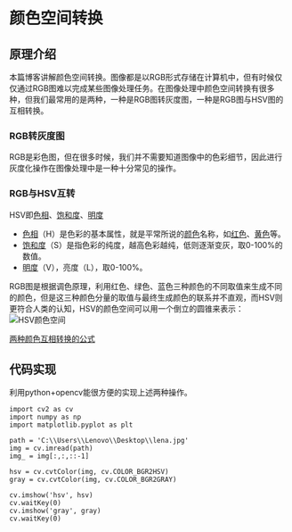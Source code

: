 ﻿# 颜色空间转换
##  原理介绍
本篇博客讲解颜色空间转换。图像都是以RGB形式存储在计算机中，但有时候仅仅通过RGB图难以完成某些图像处理任务。在图像处理中颜色空间转换有很多种，但我们最常用的是两种，一种是RGB图转灰度图，一种是RGB图与HSV图的互相转换。
###   RGB转灰度图
RGB是彩色图，但在很多时候，我们并不需要知道图像中的色彩细节，因此进行灰度化操作在图像处理中是一种十分常见的操作。
###  RGB与HSV互转
HSV即[色相](https://zh.wikipedia.org/wiki/%E8%89%B2%E7%9B%B8 "色相")、[饱和度](https://zh.wikipedia.org/wiki/%E8%89%B2%E5%BA%A6_(%E8%89%B2%E5%BD%A9%E5%AD%A6) "色度 (色彩学)")、[明度](https://zh.wikipedia.org/wiki/%E6%98%8E%E5%BA%A6 "明度")

-  [色相](https://zh.wikipedia.org/wiki/%E8%89%B2%E7%9B%B8 "色相")（H）是色彩的基本属性，就是平常所说的[颜色](https://zh.wikipedia.org/wiki/%E9%A2%9C%E8%89%B2 "颜色")名称，如[红色](https://zh.wikipedia.org/wiki/%E7%BA%A2%E8%89%B2 "红色")、[黄色](https://zh.wikipedia.org/wiki/%E9%BB%84%E8%89%B2 "黄色")等。
- [饱和度](https://zh.wikipedia.org/wiki/%E8%89%B2%E5%BA%A6_(%E8%89%B2%E5%BD%A9%E5%AD%A6) "色度 (色彩学)")（S）是指色彩的纯度，越高色彩越纯，低则逐渐变灰，取0-100%的数值。
- [明度](https://zh.wikipedia.org/wiki/%E6%98%8E%E5%BA%A6 "明度")（V），亮度（L），取0-100%。

RGB图是根据调色原理，利用红色、绿色、蓝色三种颜色的不同取值来生成不同的颜色，但是这三种颜色分量的取值与最终生成颜色的联系并不直观，而HSV则更符合人类的认知，HSV的颜色空间可以用一个倒立的圆锥来表示：
![HSV颜色空间](https://upload.wikimedia.org/wikipedia/commons/thumb/e/ea/HSV_cone.png/1024px-HSV_cone.png)

[两种颜色互相转换的公式](https://zh.wikipedia.org/wiki/HSL%E5%92%8CHSV%E8%89%B2%E5%BD%A9%E7%A9%BA%E9%97%B4)
##  代码实现
利用python+opencv能很方便的实现上述两种操作。
```
import cv2 as cv  
import numpy as np  
import matplotlib.pyplot as plt  
  
path = 'C:\\Users\\Lenovo\\Desktop\\lena.jpg'  
img = cv.imread(path)  
img_ = img[:,:,::-1]  
  
hsv = cv.cvtColor(img, cv.COLOR_BGR2HSV)  
gray = cv.cvtColor(img, cv.COLOR_BGR2GRAY)  
  
cv.imshow('hsv', hsv)  
cv.waitKey(0)  
cv.imshow('gray', gray)  
cv.waitKey(0)
```

